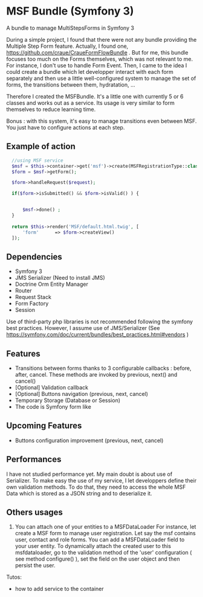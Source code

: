 # MSF Bundle (Symfony 3) #
A bundle to manage MultiStepsForms in Symfony 3


During a simple project, I found that there were not any bundle providing the Multiple Step Form feature. Actually, I found one, 
https://github.com/craue/CraueFormFlowBundle . But for me, this bundle focuses too much on the Forms themselves, which was not relevant to me. For instance, I don't use to handle Form Event.
Then, I came to the idea I could create a bundle which let developper interact with each form separately and then use a little well-configured system to manage the set of forms, the transitions between them, hydratation, ... 

Therefore I created the MSFBundle. It's a little one with currently 5 or 6 classes and works out as a service. Its usage is very similar to form themselves to reduce learning time.

Bonus : with this system, it's easy to manage transitions even between MSF. You just have to configure actions at each step.

## Example of action ##

``` php 
  //using MSF service
  $msf = $this->container->get('msf')->create(MSFRegistrationType::class);
  $form = $msf->getForm();

  $form->handleRequest($request);

  if($form->isSubmitted() && $form->isValid() ) {


      $msf->done() ;
  } 
  
  return $this->render('MSF/default.html.twig', [
      'form'      => $form->createView()
  ]);
```

## Dependencies ##
- Symfony 3
- JMS Serializer (Need to install JMS)
- Doctrine Orm Entity Manager
- Router 
- Request Stack
- Form Factory
- Session

Use of third-party php libraries is not recommended following the symfony best practices. However, I assume
use of JMS/Serializer (See https://symfony.com/doc/current/bundles/best_practices.html#vendors )

## Features ##
- Transitions between forms thanks to 3 configurable callbacks : before, after, cancel. These 
methods are invoked by previous, next() and cancel() 
- [Optional] Validation callback 
- [Optional] Buttons navigation (previous, next, cancel)
- Temporary Storage (Database or Session)
- The code is Symfony form like 

## Upcoming Features ##
- Buttons configuration improvement (previous, next, cancel)

## Performances ##
I have not studied performance yet. My main doubt is about use of Serializer. To make easy the use of my service, I let developpers define their own validation methods. To do that, they need to access the whole MSF Data which is stored as a JSON string and to deserialize it. 

## Others usages ##

1. You can attach one of your entities to a MSFDataLoader
For instance, let create a MSF form to manage user registration. Let say the msf contains user, contact and role forms.
You can add a MSFDataLoader field to your user entity. To dynamically attach the created user to this msfdataloader, go to the validation method of the 'user' configuration ( see method configure() ), set the field on the user object and then persist the user.
 
 
Tutos:

- how to add service to the container